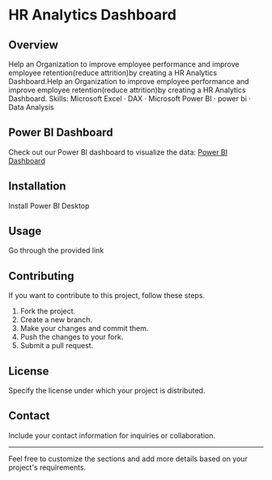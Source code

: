 # HR Analytics Dashboard

## Overview

Help an Organization to improve employee performance and improve employee retention(reduce attrition)by creating a HR Analytics Dashboard.Help an Organization to improve employee performance and improve employee retention(reduce attrition)by creating a HR Analytics Dashboard.
Skills: Microsoft Excel · DAX · Microsoft Power BI · power bi · Data Analysis

## Power BI Dashboard

Check out our Power BI dashboard to visualize the data:
[Power BI Dashboard](https://app.powerbi.com/view?r=eyJrIjoiYWEyNWEzNGUtNTBiMi00NGI5LTgzMmYtYTdmZjg0MGUxMzAxIiwidCI6IjY5ZGJjNDU0LTgwZmEtNDgyZS1iODUxLTdjYTczOWFmYWVjYSJ9)

## Installation

Install Power BI Desktop

## Usage

Go through the provided link

## Contributing

If you want to contribute to this project, follow these steps.

1. Fork the project.
2. Create a new branch.
3. Make your changes and commit them.
4. Push the changes to your fork.
5. Submit a pull request.

## License

Specify the license under which your project is distributed.

## Contact

Include your contact information for inquiries or collaboration.

---

Feel free to customize the sections and add more details based on your project's requirements.
